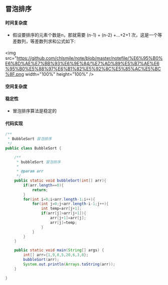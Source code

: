 ## 冒泡排序

#### 时间复杂度

- 假设要排序的元素个数是n，那就需要 (n-1) + (n-2) +...+2+1 次，这是一个等差数列，等差数列求和公式如下:


####

<img src="https://github.com/chlsmile/note/blob/master/notefile/%E6%95%B0%E6%8D%AE%E7%BB%93%E6%9E%84/%E7%AD%89%E5%B7%AE%E6%95%B0%E5%88%97%E6%B1%82%E5%92%8C%E5%85%AC%E5%BC%8F.png width="100%" height="100%" />

#### 空间复杂度


#### 稳定性
- 冒泡排序算法是稳定的

#### 代码实现
```java
/**
 * BubbleSort 冒泡排序
 */
public class BubbleSort {

    /**
     * bubbleSort 冒泡排序
     *
     * @param arr
     */
    public static void bubbleSort(int[] arr){
        if(arr.length==0){
            return;
        }
        for(int i=0;i<arr.length-1;i++){
            for(int j=0;j<arr.length-i-1;j++){
                int temp=arr[j+1];
                if(arr[j]>arr[j+1]){
                    arr[j+1]=arr[j];
                    arr[j]=temp;
                }
            }
        }
    }

    public static void main(String[] args) {
        int[] arr={1,9,8,5,20,6,3,8};
        bubbleSort(arr);
        System.out.println(Arrays.toString(arr));
    }

}
```
